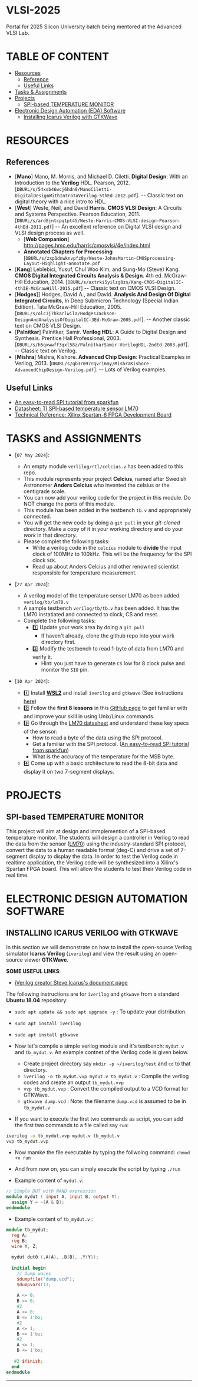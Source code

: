 # VLSI-2025
Portal for 2025 Slicon University batch being mentored at the Advanced VLSI Lab.

# TABLE OF CONTENT

- [Resources](#RESOURCES)
  - [Reference](#References)
  - [Useful Links](#useful-Links)
- [Tasks & Assignments](#TASKS-and-ASSIGNMENTS)
- [Projects](#projects)
  - [SPI-based TEMPERATURE MONITOR](#SPI-based-TEMPERATURE-MONITOR)
- [Electronic Design Automation (EDA) Software](#ELECTRONIC-DESIGN-AUTOMATION-SOFTWARE)
  - [Installing Icarus Verilog with GTKWave](#INSTALLING-ICARUS-VERILOG-with-GTKWAVE)

# RESOURCES

## References
- [**Mano**] Mano, M. Morris, and Michael D. Ciletti. **Digital Design**: With an Introduction to the **Verilog** HDL. Pearson, 2012. [`DBURL/s/54xsb46wcj6hdn9/ManoCiletti-DigitalDesignWithIntroToVerilog-5thEd-2012.pdf`]. -- Classic text on digital theory with a nice intro to HDL. 
- [**West**] Weste, Neil, and David **Harris**. **CMOS VLSI Design**: A Circuits and Systems Perspective. Pearson Education, 2011. [`DBURL/s/ard8jntcpq1pt45/Weste-Harris-CMOS-VLSI-design-Pearson-4thEd-2011.pdf`] -- An excellent reference on Digital VLSI design and VLSI design process as well.
  - [**Web Companion**] http://pages.hmc.edu/harris/cmosvlsi/4e/index.html
  - **Annotated Chapters for Processing** [`DBURL/s/zxp1dnwknvpfz8y/Weste-JohnsMartin-CMOSprocessing-Layout-Highlight-annotate.pdf`
- [**Kang**] Leblebici, Yusuf, Chul Woo Kim, and Sung-Mo (Steve) Kang. **CMOS Digital Integrated Circuits Analysis & Design**. 4th ed. McGraw-Hill Education, 2014. [`DBURL/s/axtrki5yilzg8zs/Kang-CMOS-DigitalIC-4thIE-McGrawHill-2015.pdf`] -- Classic text on CMOS VLSI Design.
- [**Hodges**]] Hodges, David A., and David. **Analysis And Design Of Digital Integrated Circuits**, In Deep Submicron Technology (Special Indian Edition). Tata McGraw-Hill Education, 2005. [`DBURL/s/olc3j7hkarlwila/HodgesJackson-DesignAndAnalysisOfDigitalIC-3Ed-McGraw-2005.pdf`]. -- Another classic text on CMOS VLSI Design.
- [**Palnitkar**] Palnitkar, Samir. **Verilog HDL**: A Guide to Digital Design and Synthesis. Prentice Hall Professional, 2003. [`DBURL/s/h5qxwwff3qxl58z/PalnitkarSamir-VerilogHDL-2ndEd-2003.pdf`]. -- Classic text on Verilog.
- [**Mishra**] Mishra, Kishore. **Advanced Chip Design**: Practical Examples in Verilog, 2013. [`DBURL/s/qb3rm97rqvri6my/MishraKishore-AdvancedChipDesign-Verilog.pdf`]. -- Lots of Verilog examples.


## Useful Links

- [An easy-to-read SPI tutorial from sparkfun](https://learn.sparkfun.com/tutorials/serial-peripheral-interface-spi)
- [Datasheet: TI SPI-based temperature sensor LM70][datasheetLM70]
- [Technical Reference: Xilinx Spartan-6 FPGA Development Board][TechRefSpartan6]


# TASKS and ASSIGNMENTS

- [`07 May 2024`]:
  - An empty module `verlilog/rtl/celcius.v` has been added to this repo.
  - This module represents your project **Celcius**, named after Swedish Astronomer **Anders Celcius** who invented the celsius or the centigrade scale.
  - You can now add your verilog code for the project in this module. Do NOT change the ports of this module.
  - This module has been added in the testbench `tb.v` and appropriately connected.
  - You will get the new code by doing a `git pull` in your _git-cloned_ directory. Make a copy of it in your working directory and do your _work_ in that directory.
  - Please complet the following tasks:
    - Write a verilog code in the `celcius` module to **divide** the input clock of 100MHz to 100kHz. This will be the frequency for the SPI clock `SCK`.
    - Read up about Anders Celcius and other renowned scientist responsible for temperature measurement.
 
- [`27 Apr 2024`]: 
  - A verilog model of the temperature sensor LM70 as been added: `verilog/tb/lm70.v`
  - A sample testbench `verilog/tb/tb.v` has been added. It has the LM70 instatiated and connected to clock, CS and reset.
  - Complete the following tasks:
    - :one: Update your work area by doing a `git pull`
      - If haven't already, clone the github repo into your work directory first.
    - :two: Modify the testbench to read 1-byte of data from LM70 and verify it. 
      - Hint: you just have to generate `CS` low for 8 clock pulse and monitor the `SIO` pin.
  
- [`10 Apr 2024`]: 
  - :one: Install [**WSL2**](https://github.com/silicon-vlsi-org/eda-wsl2) and install `iverilog` and `gtkwave` (See instructions [here](#INSTALLING-ICARUS-VERILOG-with-GTKWAVE))
  - :two: Follow the **first 8 lessons** in this [GitHub page](https://github.com/silicon-vlsi-org/module-cs3-301) to get familiar with and improve your skill in using Unix/Linux commands. 
  - :three: Go through the [LM70 datasheet][datasheetLM70] and understand these key specs of the sensor:
    - How to read a byte of the data using the SPI protocol.
    - Get a familiar with the SPI protocol. ([An easy-to-read SPI tutorial from sparkfun](https://learn.sparkfun.com/tutorials/serial-peripheral-interface-spi))
    - What is the accuracy of the temperature for the MSB byte.
  - :four: Come up with a basic architecture to read the 8-bit data and display it on two 7-segment displays.

# PROJECTS

## SPI-based TEMPERATURE MONITOR

This project will aim at design and immplemention of a SPI-based temperature monitor. The students will design a controller in Verilog to read the data from the sensor ([LM70][datasheetLM70]) using the industry-standard SPI protocol, convert the data to a human readable format (deg-C) and drive a set of 7-segment display to display the data. In order to test the Verilog code in realtime application, the Verilog code will be synthesized into a Xilinx's Spartan FPGA board. This will allow the students to test their Verilog code in real time.


# ELECTRONIC DESIGN AUTOMATION SOFTWARE

## INSTALLING ICARUS VERILOG with GTKWAVE

In this section we will demonstrate on how to install the open-source Verilog simulator **Icarus Verilog** (`iverilog`) and view the result using an open-source viewer **GTKWave**. 

**SOME USEFUL LINKS**:
- [iVerilog creator Steve Icarus's document page](https://steveicarus.github.io/iverilog)


The following instructions are for `iverilog` and `gtkwave` from a standard **Ubuntu 18.04** repository:

- `sudo apt update && sudo apt upgrade -y` : To update your distribution.
- `sudo apt install iverilog`
- `sudo apt install gtkwave`
- Now let's compile a simple verilog module and it's testbench: `mydut.v` and `tb_mydut.v`. An example contnet of the Verilog code is given below.
  - Create project directory say `mkdir -p ~/iverilog/test` and `cd` to that directory.
  - `iverilog -o tb_mydut.vvp mydut.v tb_mydut.v` : Compile the verilog codes and create an output `tb_mydut.vvp`
  - `vvp tb_mydut.vvp` : Convert the compiled output to a VCD format for GTKWave.
  - `gtkwave dump.vcd` : Note: the filename `dump.vcd` is assumed to be in `tb_mydut.v`

- If you want to execute the first two commands as script, you can add the first two commands to a file called say `run`:

```bash 
iverilog -o tb_mydut.vvp mydut.v tb_mydut.v
vvp tb_mydut.vvp
```

- Now mamke the file executable by typing the follwoing command: `chmod +x run`
- And from now on, you can simply execute the script by typing `./run`

- Example content of `mydut.v`:

```verilog
// Simple DUT with NAND expression 
module mydut ( input A, input B, output Y);
  assign Y = ~(A & B);
endmodule
```

- Example content of `tb_mydut.v` :

```verilog
module tb_mydut;
  reg A;
  reg B;
  wire Y, Z;
  
  mydut dut0 (.A(A), .B(B), .Y(Y));
  
  initial begin
    // Dump waves
    $dumpfile("dump.vcd");
    $dumpvars(1);
    
    A <= 0;
    B <= 0;
    #2 
    A <= 0;
    B <= 1'bx;
    #2
    A <= 1;
    B <= 1'bz;
    #2
    A <= 1;
    B <= 1'bx;
    
   #2 $finish;
  end
endmodule
```

* * *

[datasheetLM70]:	docs/datasheet-LM70-TI-tempSensor.pdf	
[datasheetDHT20]:	https://www.dropbox.com/s/9vpyqqnqopvtvbh/datasheet-temp-humidity-5193-DHT20.pdf
[TechRefSpartan6]:	docs/AHMY_SP6LX9_LT_Spartan6-TechRef.pdf
